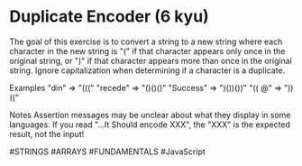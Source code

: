 # Duplicate Encoder (6 kyu)

The goal of this exercise is to convert a string to a new string where each character in the new string is "(" if that character appears only once in the original string, or ")" if that character appears more than once in the original string. Ignore capitalization when determining if a character is a duplicate.

Examples
"din" => "((("
"recede" => "()()()"
"Success" => ")())())"
"(( @" => "))(("

Notes
Assertion messages may be unclear about what they display in some languages. If you read "...It Should encode XXX", the "XXX" is the expected result, not the input!

#STRINGS #ARRAYS #FUNDAMENTALS #JavaScript
